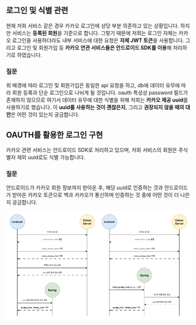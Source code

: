 ## 로그인 및 식별 관련
현재 저희 서비스 같은 경우 카카오 로그인에 상당 부분 의존하고 있는 상황입니다. 하지만 서비스는 **등록된 회원**을 기준으로 합니다.
그렇기 때문에 저희는 로그인 자체는 카카오 로그인을 사용하더라도 내부 서비스에 대한 요청은 **자체 JWT 토큰**을 사용합니다.
그리고 로그인 및 회원가입 등 **카카오 연관 서비스들은 안드로이드 SDK를 이용**해 처리하기로 하였습니다.

### 질문
위 배경에 따라 로그인 및 회원가입은 동일한 api 요청을 하고, db에 데이터 유무에 따라 회원 등록과 단순 로그인으로 나뉘게 될 것입니다.
oauth 특성상 password 필드가 존재하지 않으므로 여기서 데이터 유무에 대한 식별을 위해 저희는 **카카오 제공 uuid**를 사용하기로 했습니다.
이 **uuid를 사용하는 것이 괜찮은지**, 그리고 **권장되지 않을 때의 대안**은 어떤 것이 있는지 궁금합니다.

## OAUTH를 활용한 로그인 구현
카카오 관련 서비스는 안드로이드 SDK로 처리하고 있으며, 저희 서비스의 회원은 주식별자 제외 uuid로도 식별 가능합니다.

### 질문
안드로이드가 카카오 회원 정보까지 받아온 후, 해당 uuid로 인증하는 것과
안드로이드가 받아온 카카오 토큰으로 백과 카카오가 통신하며 인증하는 것 중에 어떤 것이 더 나은지 궁금합니다.

![image](./images/image_1.png)